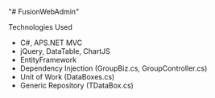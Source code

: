 "# FusionWebAdmin" 

Technologies Used
- C#, APS.NET MVC
- jQuery, DataTable, ChartJS
- EntityFramework
- Dependency Injection (GroupBiz.cs, GroupController.cs)
- Unit of Work (DataBoxes.cs)
- Generic Repository (TDataBox.cs)
